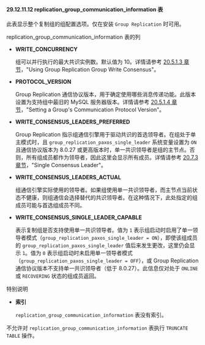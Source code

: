#### 29.12.11.12 replication_group_communication_information 表

此表显示整个复制组的组配置选项。仅在安装 `Group Replication` 时可用。

replication_group_communication_information 表的列

- **WRITE_CONCURRENCY**  

  组可以并行执行的最大共识实例数。默认值为 10。详情请参考 [20.5.1.3 章节](#20.5.1.3)，"Using Group Replication Group Write Consensus"。

- **PROTOCOL_VERSION**  

  Group Replication 通信协议版本，用于确定使用哪些消息传递功能。此版本设置为支持组中最旧的 MySQL 服务器版本。详情请参考 [20.5.1.4 章节](#20.5.1.4)，"Setting a Group's Communication Protocol Version"。

- **WRITE_CONSENSUS_LEADERS_PREFERRED**  

  Group Replication 指示组通信引擎用于驱动共识的首选领导者。在组处于单主模式时，且 `group_replication_paxos_single_leader` 系统变量设置为 `ON` 且通信协议版本为 8.0.27 或更高版本时，单一共识领导者是组的主节点。否则，所有组成员都作为领导者，因此这里会显示所有成员。详情请参考 [20.7.3 章节](#20.7.3)，"Single Consensus Leader"。

- **WRITE_CONSENSUS_LEADERS_ACTUAL**  

  组通信引擎实际使用的领导者。如果组使用单一共识领导者，而主节点当前状态不健康，则组通信会选择替代的共识领导者。在这种情况下，此处指定的组成员可能与首选组成员不同。

- **WRITE_CONSENSUS_SINGLE_LEADER_CAPABLE**  

  表示复制组是否支持使用单一共识领导者。值为 `1` 表示组启动时启用了单一领导者模式（`group_replication_paxos_single_leader = ON`），即使该组成员的 `group_replication_paxos_single_leader` 值后来发生更改，这里仍会显示 `1`。值为 `0` 表示组启动时未启用单一领导者模式（`group_replication_paxos_single_leader = OFF`），或 Group Replication 通信协议版本不支持单一共识领导者（低于 8.0.27）。此信息仅对处于 `ONLINE` 或 `RECOVERING` 状态的组成员返回。

特别说明

- **索引**
  
  `replication_group_communication_information` 表没有索引。

不允许对 `replication_group_communication_information` 表执行 `TRUNCATE TABLE` 操作。